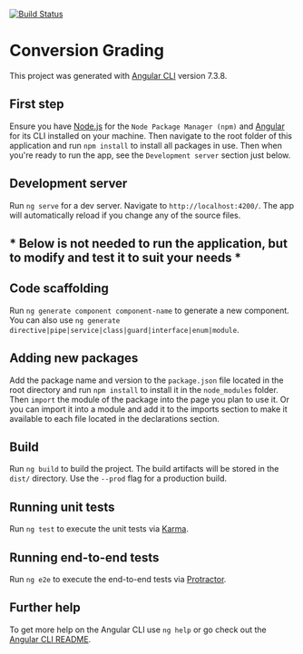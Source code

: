 [![Build Status](https://travis-ci.org/jacobgast/conversion-grading.svg?branch=master)](https://travis-ci.org/jacobgast/conversion-grading)

# Conversion Grading

This project was generated with [Angular CLI](https://github.com/angular/angular-cli) version 7.3.8.

## First step

Ensure you have [Node.js](https://nodejs.org/en/) for the `Node Package Manager (npm)` and [Angular](https://angular.io/) for its CLI
installed on your machine. Then navigate to the root folder of this application and run `npm install` to install all packages in use.
Then when you're ready to run the app, see the `Development server` section just below.

## Development server

Run `ng serve` for a dev server. Navigate to `http://localhost:4200/`. The app will automatically reload if you change any of the source files.



## * Below is not needed to run the application, but to modify and test it to suit your needs *



## Code scaffolding

Run `ng generate component component-name` to generate a new component. You can also use `ng generate directive|pipe|service|class|guard|interface|enum|module`.

## Adding new packages

Add the package name and version to the `package.json` file located in the root directory and run `npm install` to install it in the `node_modules` folder.
Then `import` the module of the package into the page you plan to use it. Or you can import it into a module and add it to the imports section to make it
available to each file located in the declarations section.

## Build

Run `ng build` to build the project. The build artifacts will be stored in the `dist/` directory. Use the `--prod` flag for a production build.

## Running unit tests

Run `ng test` to execute the unit tests via [Karma](https://karma-runner.github.io).

## Running end-to-end tests

Run `ng e2e` to execute the end-to-end tests via [Protractor](http://www.protractortest.org/).

## Further help

To get more help on the Angular CLI use `ng help` or go check out the [Angular CLI README](https://github.com/angular/angular-cli/blob/master/README.md).

